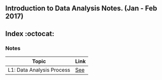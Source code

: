 ## Introduction to Data Analysis Notes. (Jan - Feb 2017)

## Index   :octocat:

### Notes

 Topic | Link  
--|---
L1: Data Analysis Process | [See](l1-data-analysis-process.md)    
